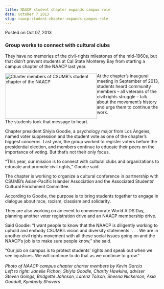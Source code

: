 ```yaml
---
title: NAACP student chapter expands campus role
date: October 7 2013
slug: naacp-student-chapter-expands-campus-role
---
```


 
<span class="date">Posted on Oct 07, 2013    </span>
<h3>Group works to connect with cultural clubs</h3>
<p>They have no memories of the civil-rights milestones of the
mid-1960s, but that didn&#x2019;t prevent students at Cal State Monterey
Bay from starting a campus chapter of the NAACP last year.</p>
<p><img alt="Charter members of CSUMB&apos;s student chapter of the NAACP" src="https://news.csumb.edu/sites/default/files/65/attachments/news/images/small_naacp_photo_for_web_1.jpg" style="float:left; width:300px; height:149px">At the chapter&#x2019;s
inaugural meeting in September of 2013, students heard community
members &#x2013; all veterans of the civil rights struggle &#x2013; talk about
the movement&#x2019;s history and urge them to continue the work.</img></p>
<p>The students took that message to heart.</p>
<p>Chapter president Shiyla Goodie, a psychology major from Los
Angeles, named voter suppression and the student vote as one of the
chapter&#x2019;s biggest concerns. Last year, the group worked to register
voters before the presidential election, and members continue to
educate their peers on the importance of voting. But that&#x2019;s not
their only focus.</p>
<p>&#x201C;This year, our mission is to connect with cultural clubs and
organizations to educate and promote civil rights,&#x201D; Goodie
said.</p>
<p>The chapter is working to organize a cultural conference in
partnership with CSUMB&#x2019;s Asian-Pacific Islander Association and the
Associated Students&#x2019; Cultural Enrichment Committee.</p>
<p>According to Goodie, the purpose is to bring students together
to engage in dialogue about race, racism, classism and
solidarity.</p>
<p>They are also working on an event to commemorate World AIDS Day,
planning another voter registration drive and an NAACP membership
drive.</p>
<p>Said Goodie: &#x201C;I want people to know that the NAACP is diligently
working to uphold and embody CSUMB&#x2019;s vision and diversity
statements. . . . We are in another civil rights movement with all
these social issues going on and the NAACP&#x2019;s job is to make sure
people know,&#x201D; she said.</p>
<p>&#x201C;Our job on campus is to protect students&#x2019; rights and speak out
when we see injustices. We will continue to do that as we continue
to grow.&#x201D;<br>
<br>
<em>Photo of NAACP campus chapter charter members by Kevin
Garcia<br>
Left to right: Janelle Pichon, Shiyla Goodie, Charity Hawkins,
adviser Steven Goings, Bridgette Johnson, Larenz Tolson, Sheena
Nickerson, Asia Goodall, Kymberly Shavers</br></em><br>
&#xA0;</br></br></br></p>
 

